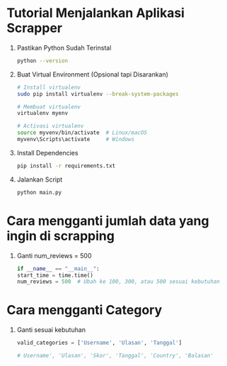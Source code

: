 # Tutorial Menjalankan Aplikasi Scrapper

1. Pastikan Python Sudah Terinstal
    ```bash
    python --version
    ```
2. Buat Virtual Environment (Opsional tapi Disarankan)
    ```bash
    # Install virtualenv
    sudo pip install virtualenv --break-system-packages

    # Membuat virtualenv
    virtualenv myenv

    # Activasi virtualenv
    source myvenv/bin/activate  # Linux/macOS
    myvenv\Scripts\activate     # Windows
    ```
3. Install Dependencies
    ```bash
    pip install -r requirements.txt
    ```
4. Jalankan Script
    ```bash
    python main.py
    ```

# Cara mengganti jumlah data yang ingin di scrapping

1. Ganti num_reviews = 500 
    ```python
    if __name__ == "__main__":
    start_time = time.time()
    num_reviews = 500  # Ubah ke 100, 300, atau 500 sesuai kebutuhan
    ```

# Cara mengganti Category

1. Ganti sesuai kebutuhan 

    ```python
    valid_categories = ['Username', 'Ulasan', 'Tanggal'] 
    
    # Username', 'Ulasan', 'Skor', 'Tanggal', 'Country', 'Balasan'
    ```
